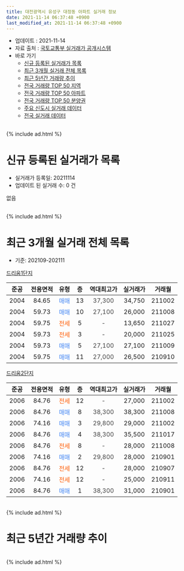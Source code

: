 ```yaml
---
title: 대전광역시 유성구 대정동 아파트 실거래 정보
date: 2021-11-14 06:37:48 +0900
last_modified_at: 2021-11-14 06:37:48 +0900
---
```


* 업데이트 : 2021-11-14
* 자료 출처 : [국토교통부 실거래가 공개시스템](http://rt.molit.go.kr)
* 바로 가기
    * [신규 등록된 실거래가 목록](#신규-등록된-실거래가-목록)
    * [최근 3개월 실거래 전체 목록](#최근-3개월-실거래-전체-목록)
    * [최근 5년간 거래량 추이](#최근-5년간-거래량-추이)
    * [전국 거래량 TOP 50 지역](https://inasie.github.io/apt-trade-info/최근-3개월-전국에서-가장-거래가-많이-발생한-지역)
    * [전국 거래량 TOP 50 아파트](https://inasie.github.io/apt-trade-info/최근-3개월-전국에서-가장-거래가-많이-발생한-아파트)
    * [전국 거래량 TOP 50 분양권](https://inasie.github.io/apt-trade-info/최근-3개월-전국에서-가장-거래가-많이-발생한-분양권)
    * [주요 신도시 실거래 데이터](https://inasie.github.io/apt-trade-info/주요-신도시)
    * [전국 실거래 데이터](https://inasie.github.io/apt-trade-info/전국)
<br>
{% include ad.html %}
<br>

# 신규 등록된 실거래가 목록
* 실거래가 등록일: 20211114
* 업데이트 된 실거래 수: 0 건

없음

<br>
{% include ad.html %}
<br>

# 최근 3개월 실거래 전체 목록
* 기준: 202109-202111


[드리움1단지](https://search.naver.com/search.naver?query=%EB%8C%80%EC%A0%84%EA%B4%91%EC%97%AD%EC%8B%9C+%EC%9C%A0%EC%84%B1%EA%B5%AC+%EB%8C%80%EC%A0%95%EB%8F%99+%EB%93%9C%EB%A6%AC%EC%9B%801%EB%8B%A8%EC%A7%80)

|준공|전용면적|유형|층|역대최고가|실거래가|거래월|
|:---:|:---:|:---:|:---:|:---:|:---:|:---:|
|2004|84.65|<span style="color:#4285f3">매매</span>|13|<span style="color:#444444">37,300</span>|34,750|211002|
|2004|59.73|<span style="color:#4285f3">매매</span>|10|<span style="color:#444444">27,100</span>|26,000|211008|
|2004|59.75|<span style="color:#ff5a00">전세</span>|5|<span style="color:#444444">-</span>|13,650|211027|
|2004|59.73|<span style="color:#ff5a00">전세</span>|3|<span style="color:#444444">-</span>|20,000|211025|
|2004|59.73|<span style="color:#4285f3">매매</span>|5|<span style="color:#444444">27,100</span>|27,100|211009|
|2004|59.75|<span style="color:#4285f3">매매</span>|11|<span style="color:#444444">27,000</span>|26,500|210910|

[드리움2단지](https://search.naver.com/search.naver?query=%EB%8C%80%EC%A0%84%EA%B4%91%EC%97%AD%EC%8B%9C+%EC%9C%A0%EC%84%B1%EA%B5%AC+%EB%8C%80%EC%A0%95%EB%8F%99+%EB%93%9C%EB%A6%AC%EC%9B%802%EB%8B%A8%EC%A7%80)

|준공|전용면적|유형|층|역대최고가|실거래가|거래월|
|:---:|:---:|:---:|:---:|:---:|:---:|:---:|
|2006|84.76|<span style="color:#ff5a00">전세</span>|12|<span style="color:#444444">-</span>|27,000|211002|
|2006|84.76|<span style="color:#4285f3">매매</span>|8|<span style="color:#444444">38,300</span>|38,300|211008|
|2006|74.16|<span style="color:#4285f3">매매</span>|3|<span style="color:#444444">29,800</span>|29,000|211002|
|2006|84.76|<span style="color:#4285f3">매매</span>|4|<span style="color:#444444">38,300</span>|35,500|211017|
|2006|84.76|<span style="color:#ff5a00">전세</span>|8|<span style="color:#444444">-</span>|28,000|211008|
|2006|74.16|<span style="color:#4285f3">매매</span>|2|<span style="color:#444444">29,800</span>|28,000|210901|
|2006|84.76|<span style="color:#ff5a00">전세</span>|12|<span style="color:#444444">-</span>|28,000|210907|
|2006|74.16|<span style="color:#ff5a00">전세</span>|12|<span style="color:#444444">-</span>|25,000|210911|
|2006|84.76|<span style="color:#4285f3">매매</span>|1|<span style="color:#444444">38,300</span>|31,000|210901|


<br>
{% include ad.html %}
<br>

# 최근 5년간 거래량 추이


<div style="width:100%;">
    <canvas id="deal_progress" height="200"></canvas>
</div>

<script>
new Chart(document.getElementById("deal_progress"), {
    type: 'line',
    data: {
        labels: ['201611','201612','201701','201702','201703','201704','201705','201706','201707','201708','201709','201710','201711','201712','201801','201802','201803','201804','201805','201806','201807','201808','201809','201810','201811','201812','201901','201902','201903','201904','201905','201906','201907','201908','201909','201910','201911','201912','202001','202002','202003','202004','202005','202006','202007','202008','202009','202010','202011','202012','202101','202102','202103','202104','202105','202106','202107','202108','202109','202110','202111'],
        datasets: [{
            label: '매매',
            pointRadius: 1,
            data: [8, 11, 7, 9, 17, 2, 9, 9, 14, 6, 11, 10, 7, 12, 13, 5, 13, 7, 6, 5, 3, 6, 3, 9, 4, 6, 3, 5, 6, 16, 7, 7, 5, 9, 7, 15, 34, 41, 23, 12, 8, 4, 12, 13, 23, 5, 8, 10, 6, 17, 20, 6, 4, 12, 12, 8, 2, 6, 3, 6, 0],
            borderColor: "rgba(255, 201, 14, 1)",
            backgroundColor: "rgba(255, 201, 14, 0.5)",
            fill: false,
            lineTension: 0
        },{
            label: '전월세',
            pointRadius: 1,
            data: [3, 3, 3, 4, 5, 2, 10, 4, 6, 4, 1, 6, 5, 4, 7, 6, 6, 2, 5, 2, 3, 8, 2, 14, 0, 6, 10, 7, 3, 4, 3, 6, 2, 1, 2, 7, 3, 10, 17, 8, 5, 6, 7, 5, 11, 1, 2, 4, 6, 3, 4, 8, 3, 9, 5, 7, 5, 5, 2, 4, 0],
            borderColor: "rgba(0, 141, 185, 1)",
            backgroundColor: "rgba(0, 141, 185, 0.5)",
            fill: false,
            lineTension: 0
        }
        ]
    },
    options: {
        responsive: true,
        title: {
            display: false
        },
        tooltips: {
            mode: 'index',
            intersect: false
        },
        hover: {
            mode: 'nearest',
            intersect: true
        },
        scales: {
            xAxes: [{
                display: true,
                scaleLabel: {
                    display: true,
                    labelString: '년/월'
                }
            }],
            yAxes: [{
                display: true,
                ticks: {
                    suggestedMin: 0,
                },
                scaleLabel: {
                    display: true,
                    labelString: '실거래 수'
                }
            }]
        }
    }
});

</script>


<br>
{% include ad.html %}
<br>

